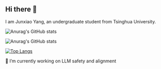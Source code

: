 ## Hi there 👋

<!--
**yangjunx21/yangjunx21** is a ✨ _special_ ✨ repository because its `README.md` (this file) appears on your GitHub profile.

Here are some ideas to get you started:

- 🔭 I’m currently working on ...
- 🌱 I’m currently learning ...
- 👯 I’m looking to collaborate on ...
- 🤔 I’m looking for help with ...
- 💬 Ask me about ...
- 📫 How to reach me: ...
- 😄 Pronouns: ...
- ⚡ Fun fact: ...
-->
I am Junxiao Yang, an undergraduate student from Tsinghua University.

![Anurag's GitHub stats](https://github-readme-stats.vercel.app/api?username=yangjunx21&count_private=true)

![Anurag's GitHub stats](https://github-readme-stats.vercel.app/api?username=yangjunx21&count_private=true&layout=compact)

[![Top Langs](https://github-readme-stats.vercel.app/api/top-langs/?username=WangYuanye421&layout=compact)](https://github.com/anuraghazra/github-readme-stats)

🔭 I’m currently working on LLM safety and alignment
